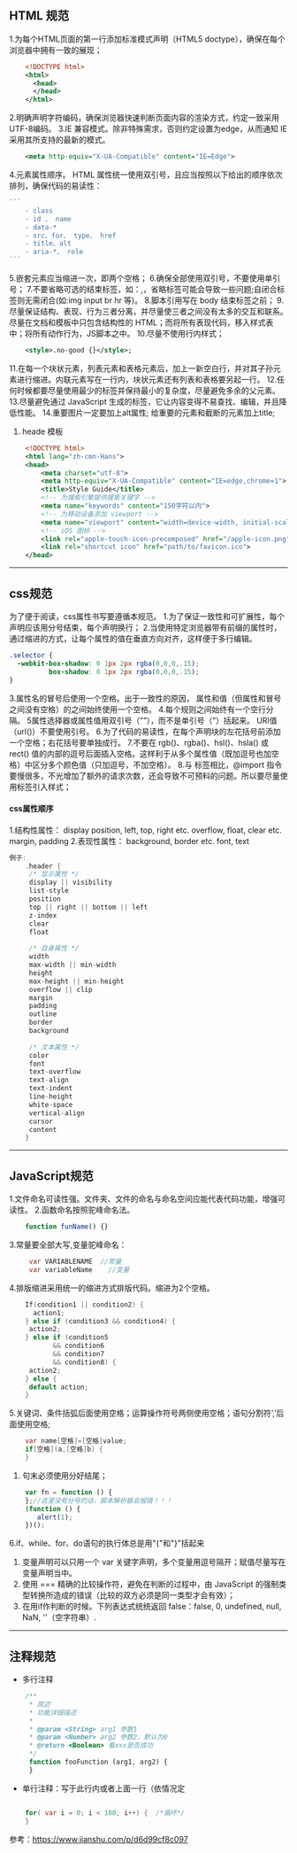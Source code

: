 ## HTML 规范

1.为每个HTML页面的第一行添加标准模式声明（HTML5 doctype），确保在每个浏览器中拥有一致的展现；



```xml
    <!DOCTYPE html>
    <html>
      <head>
      </head>
    </html>
```

2.明确声明字符编码，确保浏览器快速判断页面内容的渲染方式，约定一致采用UTF-8编码。
 3.IE 兼容模式。除非特殊需求，否则约定设置为edge，从而通知 IE 采用其所支持的最新的模式。



```xml
    <meta http-equiv="X-UA-Compatible" content="IE=Edge">
```

4.元素属性顺序。
 HTML 属性统一使用双引号，且应当按照以下给出的顺序依次排列，确保代码的易读性：



~~~go
```
    - class
    - id 、 name
    - data-*
    - src、for、 type、 href
    - title、alt
    - aria-*、 role
```
~~~

5.嵌套元素应当缩进一次，即两个空格；
 6.确保全部使用双引号，不要使用单引号；
 7.不要省略可选的结束标签，如：</li>,</body>，省略标签可能会导致一些问题;自闭合标签则无需闭合(如:img input br hr 等)。
 8.脚本引用写在 body 结束标签之前；
 9.尽量保证结构、表现、行为三者分离，并尽量使三者之间没有太多的交互和联系。尽量在文档和模板中只包含结构性的 HTML；而将所有表现代码，移入样式表中；将所有动作行为，JS脚本之中。
 10.尽量不使用行内样式；



```xml
    <style>.no-good {}</style>;
```

11.在每一个块状元素，列表元素和表格元素后，加上一新空白行，并对其子孙元素进行缩进。内联元素写在一行内，块状元素还有列表和表格要另起一行。
 12.任何时候都要尽量使用最少的标签并保持最小的复杂度，尽量避免多余的父元素。
 13.尽量避免通过 JavaScript 生成的标签，它让内容变得不易查找、编辑，并且降低性能。
 14.重要图片一定要加上alt属性; 给重要的元素和截断的元素加上title;

1. heade 模板

```xml
    <!DOCTYPE html>
    <html lang="zh-cmn-Hans">
    <head>
        <meta charset="utf-8">
        <meta http-equiv="X-UA-Compatible" content="IE=edge,chrome=1">
        <title>Style Guide</title>
        <!-- 为搜索引擎提供搜索关键字 -->
        <meta name="keywords" content="150字符以内">
        <!-- 为移动设备添加 viewport -->
        <meta name="viewport" content="width=device-width, initial-scale=1.0">
        <!-- iOS 图标 -->
        <link rel="apple-touch-icon-precomposed" href="/apple-icon.png">
        <link rel="shortcut icon" href="path/to/favicon.ico">
    </head>
```

------

## css规范

为了便于阅读，css属性书写要遵循本规范。
 1.为了保证一致性和可扩展性，每个声明应该用分号结束，每个声明换行；
 2.当使用特定浏览器带有前缀的属性时，通过缩进的方式，让每个属性的值在垂直方向对齐，这样便于多行编辑。



```css
.selector {
  -webkit-box-shadow: 0 1px 2px rgba(0,0,0,.15);
          box-shadow: 0 1px 2px rgba(0,0,0,.15);
}
```

3.属性名的冒号后使用一个空格。出于一致性的原因，
 属性和值（但属性和冒号之间没有空格）的之间始终使用一个空格。
 4.每个规则之间始终有一个空行分隔。
 5属性选择器或属性值用双引号（””），而不是单引号（”）括起来。
 URI值（url()）不要使用引号。
 6.为了代码的易读性，在每个声明块的左花括号前添加一个空格；右花括号要单独成行。
 7.不要在 rgb()、rgba()、hsl()、hsla() 或 rect() 值的内部的逗号后面插入空格。这样利于从多个属性值（既加逗号也加空格）中区分多个颜色值（只加逗号，不加空格）。
 8.与 <link> 标签相比，@import 指令要慢很多，不光增加了额外的请求次数，还会导致不可预料的问题。所以要尽量使用<link>标签引入样式；

#### css属性顺序

1.结构性属性：
 display
 position, left, top, right etc.
 overflow, float, clear etc.
 margin, padding
 2.表现性属性：
 background, border etc.
 font, text

```swift
例子:
    .header {
     /* 显示属性 */
     display || visibility
     list-style
     position
     top || right || bottom || left
     z-index
     clear
     float
    
     /* 自身属性 */
     width
     max-width || min-width
     height
     max-height || min-height
     overflow || clip
     margin 
     padding
     outline
     border
     background
    
     /* 文本属性 */
     color
     font
     text-overflow
     text-align
     text-indent
     line-height
     white-space
     vertical-align
     cursor
     content
    }
```

------

## JavaScript规范

1.文件命名可读性强。文件夹、文件的命名与命名空间应能代表代码功能，增强可读性。
 2.函数命名按照驼峰命名法。

```jsx
    function funName() {}
```

3.常量要全部大写,变量驼峰命名：

```csharp
     var VARIABLENAME  //常量
     var variableName    //变量
```

4.排版缩进采用统一的缩进方式排版代码。缩进为2个空格。

```cpp
    If(condition1 || condition2) {
      action1;
    } else if (condition3 && condition4) {
     action2;
    } else if (condition5
           && condition6
           && condition7
           && condition8) {
     action2;
    } else {
     default action;
    }
```

5.关键词、条件括弧后面使用空格；运算操作符号两侧使用空格；语句分割符‘,’后面使用空格;

```csharp
    var name[空格]=[空格]value;
    if[空格](a,[空格]b) {
    }
```

1. 句末必须使用分好结尾；

```jsx
    var fn = function () {
    };//这里没有分号的话，脚本解析器会报错！！！
    (function () {
       alert(1);
    })();
```

6.if、while、for、do语句的执行体总是用"{"和"}"括起来

1. 变量声明可以只用一个 var 关键字声明，多个变量用逗号隔开；赋值尽量写在变量声明当中。
2. 使用 === 精确的比较操作符，避免在判断的过程中，由 JavaScript 的强制类型转换所造成的错误（比较的双方必须是同一类型才会有效）；
3. 在用if作判断的时候。下列表达式统统返回 false：false, 0, undefined, null, NaN, ''（空字符串）.

------

## 注释规范



* 多行注释

```php
    /**
     * 简述
     * 功能详细描述
     *
     * @param <String> arg1 参数1
     * @param <Number> arg2 参数2，默认为0
     * @return <Boolean> 看xxx是否成功
     */
     function fooFunction (arg1, arg2) {
     }
```

* 单行注释：写于此行内或者上面一行（依情况定

```csharp

    for( var i = 0; i < 100; i++) {  /*循环*/
    }
```





参考：https://www.jianshu.com/p/d6d99cf8c097